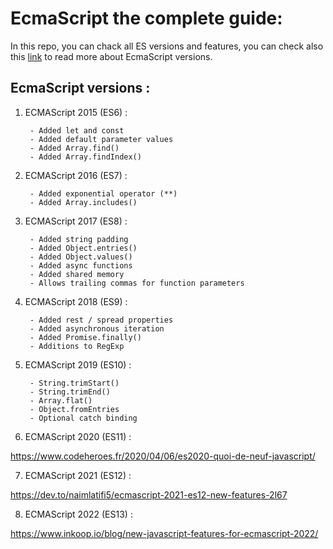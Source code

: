 # EcmaScript the complete guide:

In this repo, you can chack all ES versions and features, you can check also this [link](https://www.w3schools.com/js/js_versions.asp) to read more about EcmaScript versions.

## EcmaScript versions :  
1. ECMAScript 2015 (ES6) :

        - Added let and const
        - Added default parameter values
        - Added Array.find()
        - Added Array.findIndex()

2. ECMAScript 2016 (ES7) : 

        - Added exponential operator (**)
        - Added Array.includes()

3. ECMAScript 2017 (ES8) : 

        - Added string padding
        - Added Object.entries()
        - Added Object.values()
        - Added async functions
        - Added shared memory
        - Allows trailing commas for function parameters

4. ECMAScript 2018 (ES9) : 

        - Added rest / spread properties
        - Added asynchronous iteration
        - Added Promise.finally()
        - Additions to RegExp

5. ECMAScript 2019 (ES10) : 
    
        - String.trimStart()
        - String.trimEnd()
        - Array.flat()
        - Object.fromEntries
        - Optional catch binding 

6. ECMAScript 2020 (ES11) :

https://www.codeheroes.fr/2020/04/06/es2020-quoi-de-neuf-javascript/

7. ECMAScript 2021 (ES12) :

https://dev.to/naimlatifi5/ecmascript-2021-es12-new-features-2l67

8. ECMAScript 2022 (ES13) :

https://www.inkoop.io/blog/new-javascript-features-for-ecmascript-2022/
